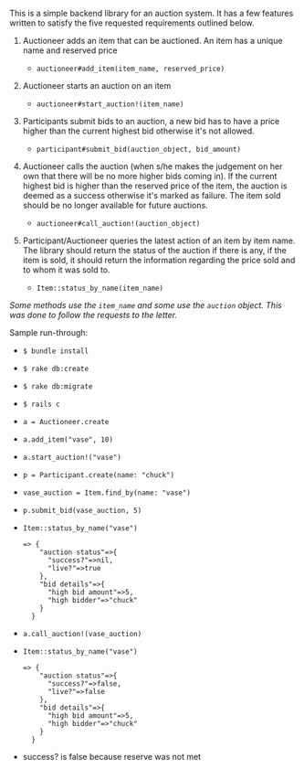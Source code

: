 This is a simple backend library for an auction system. It has a few features written to satisfy the five requested requirements outlined below.

1. Auctioneer adds an item that can be auctioned. An item has a unique name and reserved price
    - `auctioneer#add_item(item_name, reserved_price)`

2. Auctioneer starts an auction on an item
    - `auctioneer#start_auction!(item_name)`

3. Participants submit bids to an auction, a new bid has to have a price higher than the current highest bid otherwise it's not allowed.
    - `participant#submit_bid(auction_object, bid_amount)`

4. Auctioneer calls the auction (when s/he makes the judgement on her own that there will be no more higher bids coming in). If the current highest bid is higher than the reserved price of the item, the auction is deemed as a success otherwise it's marked as failure. The item sold should be no longer available for future auctions.
    - `auctioneer#call_auction!(auction_object)`

5. Participant/Auctioneer queries the latest action of an item by item name. The library should return the status of the auction if there is any, if the item is sold, it should return the information regarding the price sold and to whom it was sold to.
    - `Item::status_by_name(item_name)`

*Some methods use the `item_name` and some use the `auction` object. This was done to follow the requests to the letter.*

Sample run-through:

- `$ bundle install`
- `$ rake db:create`
- `$ rake db:migrate`
- `$ rails c`
- `a = Auctioneer.create`
- `a.add_item("vase", 10)`
- `a.start_auction!("vase")`
- `p = Participant.create(name: "chuck")`
- `vase_auction = Item.find_by(name: "vase")`
- `p.submit_bid(vase_auction, 5)`
- `Item::status_by_name("vase")`

    ```
    => {
        "auction status"=>{
          "success?"=>nil,
          "live?"=>true
        },
        "bid details"=>{
          "high bid amount"=>5,
          "high bidder"=>"chuck"
        }
      }
    ```
- `a.call_auction!(vase_auction)`
- `Item::status_by_name("vase")`

    ```
    => {
        "auction status"=>{
          "success?"=>false,
          "live?"=>false
        },
        "bid details"=>{
          "high bid amount"=>5,
          "high bidder"=>"chuck"
        }
      }
    ```
- success? is false because reserve was not met
